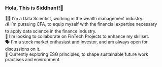 ### Hola, This is Siddhant!👋

👨‍💻 I’m a Data Scientist, working in the wealth management industry. <br/>
💰 I’m pursuing CFA, to equip myself with the financial expertise necessary to apply data science in the finance industry. <br/>
💭 I’m looking to collaborate on FinTech Projects to enhance my skillset.<br/>
🗣️ I'm a stock market enthusiast and investor, and am always open for discussions on it.<br/>
🏡 Currently exploring ESG principles, to shape sustainable future work practises and environment.<br/>
